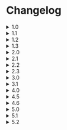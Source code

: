 # Changelog

<details>
<summary>1.0</summary>
    <br>
    <details>
    <summary>1.0.0 - (22/7/24 4:45pm)</summary>
    - Files and IDE Setup
    </details>
    <details>
    <summary>1.0.1 - (22/7/24 4:50pm)</summary>
    - Update Logo
    </details>
    <br>
</details>

<details>
<summary>1.1</summary>
    <br>
    <details>
    <summary>1.1.0 - (22/7/24 5:25pm)</summary>
    - Connected Project to Github
    </details>
    <details>
    <summary>1.1.1 - (22/7/24 5:35pm)</summary>
    - Set logo on GitHub repository
    </details>
    <details>
    <summary>1.1.2 - (22/7/24 5:45pm)</summary>
    - Update README
    <br>
    - Revert logo change on GitHub repository
    </details>
    <br>
</details>

<details>
<summary>1.2</summary>
    <br>
    <details>
    <summary>1.2.0 - (22/7/24 9:25pm)</summary>
    - Add Permission in manifest.json.
    <br>
    - Create a Preference page.
    <br>
    - Change icon from dark/light with toggle in preferences.
    </details>
    <details>
    <summary>1.2.1 - (22/7/24 9:50pm)</summary>
    - Fixed a bug that caused a scroll bar to appear when in preferences
    <br>
    - Moved inline CSS into separate styles.css file.
    </details>
    <details>
    <summary>1.2.2 - (22/7/24 10:00pm)</summary>
    - Reformatted the README to include "Note" sections
    </details>
    <details>
    <summary>1.2.2.1 - (22/7/24 10:10pm)</summary>
    - Altered [Versioning Convention](#versioning-convention) in README
    <br>
    - Changed email in Contact
    <br>
    - Added same page link in README
    </details>
    <details>
    <summary>1.2.2.2 - (23/7/24 8:45am)</summary>
    - Updated Changelog format.
    <br>
    - Add Reset Behaviour in README
    </details>
    <details>
    <summary>1.2.2.3 - (23/7/24 8:55am)</summary>
    - Added line breaks in version history.
    <br>
    - Updated Reset Behaviour in README
    </details>
    <details>
    <summary>1.2.2.4 - (23/7/24 9:00am)</summary>
    - Minor Wording Changes.
    </details>
    <details>
    <summary>1.2.2.5 - (23/7/24 9:20am)</summary>
    - Testing formatting changes.
    </details>
    <details>
    <summary>1.2.2.6 - (23/7/24 9:25am)</summary>
    - Fixed formatting bug
    </details>
    <details>
    <summary>1.2.2.7 - (23/7/24 9:30am)</summary>
    - Update Formatting
    </details>
    <details>
    <summary>1.2.2.8 - (23/7/24 9:40am)</summary>
    - Testing
    </details>
    <details>
    <summary>1.2.2.9 - (23/7/24 9:45am)</summary>
    - Further Testing
    </details>
    <details>
    <summary>1.2.2.10 - (23/7/24 9:46am)</summary>
    - Fixed Bug
    </details>
    <details>
    <summary>1.2.2.11 - (23/7/24 9:46am)</summary>
    - Testing
    </details>
    <details>
    <summary>1.2.2.12 - (23/7/24 9:50am)</summary>
    - Testing
    </details>
    <details>
    <summary>1.2.2.13 - (23/7/24 9:55am)</summary>
    - Testing
    </details>
    <details>
    <summary>1.2.2.14 - (23/7/24 10:00am)</summary>
    - README formatted.
    </details>
    <details>
    <summary>1.2.2.15 - (23/7/24 10:45am)</summary>
    - Further Testing of iframe.
    <br>
    - Moved Bulma link
    </details>
    <br>
</details>

<details>
<summary>1.3</summary>
    <br>
    <details>
    <summary>1.3.0 - (24/7/24 6:20pm)</summary>
    - Created Button for Modal with Input for Barcode Number to be entered in.
    <br>
    - Retrieve Barcode Number from input.
    </details>
    <details>
    <summary>1.3.0.1 - (24/7/24 6:25pm)</summary>
    - Fixed formatting error on README
    </details>
    <details>
    <summary>1.3.0.2 - (24/7/24 8:00pm)</summary>
    - Update Formatting
    </details>
    <br>
</details>

<details>
<summary>2.0</summary>
    <br>
    <details>
    <summary>2.0.0 - (25/7/24 9:50am)</summary>
    - Send request for product information to OpenFoodFacts API
    <br>
    - Retrieve data from API.
    </details>
    <details>
    <summary>2.0.1 - (25/7/24 10:30am)</summary>
    - Commented out code.
    <br>
    - Added more error detection in API requests.
    <br>
    - Added more debugging statements
    <br>
    - Updated icons
    </details>
    <details>
    <summary>2.0.2 - (26/7/24 10:20am)</summary>
    - Create Functions to load or remove HTML content.
    <br>
    - Created basic navbar code.
    <br>
    - Minor wording changes.
    </details>
    <details>
    <summary>2.0.3 - (26/7/24 10:25am)</summary>
    - Create folder for all additional HTML pages.
    </details>
    <details>
    <summary>2.0.4 - (26/7/24 10:30am)</summary>
    - Added basic footer code.
    </details>
    <details>
    <summary>2.0.4.1 - (26/7/24 10:35am)</summary>
    - Bug Fix
    </details>
    <br>
</details>

<details>
<summary>2.1</summary>
    <br>
    <details>
    <summary>2.1.0 - (29/7/24 1:50pm)</summary>
    - Create seperate output page that embeds in main page.
    <br>
    - Output data retrieved through API.
    </details>
    <details>
    <summary>2.1.1 - (29/7/24 2:40pm)</summary>
    - Updated footer
    <br>
    - Fixed header and footer to top and bottom of page.
    </details>
    <details>
    <summary>2.1.2 - (29/7/24 3:15pm)</summary>
    - Added css properties
    <br>
    - Created a header.
    <br>
    - Added another logo
    </details>
    <details>
    <summary>2.1.2.1 - (29/7/24 6:05pm)</summary>
    - Minor Formatting Changes.
    <br>
    - Testing translation tools
    </details>
    <details>
    <summary>2.1.3 - (30/7/24 9:50am)</summary>
    - Changed the color of the footer.
    <br>
    - Fixed an error where outputted data would be in another language.
    </details>
    <details>
    <summary>2.1.3.1 - (30/7/24 10:20am)</summary>
    - Added a Note output field to state if English is not available.
    </details>
    <details>
    <summary>2.1.3.2 - (30/7/24 10:25am)</summary>
    - Fixed a bug where navbar and footer would disappear when manual entry modal was opened.
    </details>
    <br>
</details>

<details>
<summary>2.2</summary>
    <br>
    <details>
    <summary>2.2.0 - (6/8/24 10:45am)</summary>
    - Created form for account creation
    <br>
    - Edited Navbar
    <br>
    - Added another image.
    <br>
    - Added more minor changes.
    </details>
    <details>
    <summary>2.2.1 - (7/8/24 1:45pm)</summary>
    - Saved details to local storage.
    </details>
    <details>
    <summary>2.2.2 - (7/8/24 2:05pm)</summary>
    - Create signup page
    </details>
    <details>
    <summary>2.2.3 - (11/8/24 5:00pm)</summary>
    - Code Restructure
    <br>
    - Fixed a bug with the modal
    <br>
    - Adjusted Permissions
    </details>
    <details>
    <summary>2.2.3.1 - (11/8/24 5:05pm)</summary>
    - Removed sign up page
    </details>
    <br>
</details>

<details>
<summary>2.3</summary>
    <br>
    <details>
    <summary>2.3.0 - (11/8/24 5:25pm)</summary>
    - Major Code Structure Rework
    </details>
    <details>
    <summary>2.3.1 - (11/8/24 5:35pm)</summary>
    - Added Navbar and Footer to preferences
    <br>
    - Fixed Styling bug for preferences
    <br>
    - Commented and Formatted Code
    </details>
    <details>
    <summary>2.3.2 - (11/8/24 6:10pm)</summary>
    - Fixed navbar item colouring
    <br>
    - Fixed column width to fit smaller size
    <br>
    - Use navbar settings button instead
    </details>
    <br>
</details>

<details>
<summary>3.0</summary>
    <br>
    <details>
    <summary>3.0.0 - (11/8/24 8:20pm)</summary>
    - Detect Barcode Number from an image Uploaded
    </details>
    <br>
</details>

<details>
<summary>3.1</summary>
    <br>
    <details>
    <summary>3.1.0 - (11/8/24 8:55pm)</summary>
    - Output data after barcode number is scanned from an image
    </details>
    <details>
    <summary>3.1.0.1 - (12/8/24 1:45pm)</summary>
    - Fixed modal sizing
    <br>
    - Moved image upload into section
    </details>
    <details>
    <summary>3.1.0.2 - (12/8/24 2:05pm)</summary>
    - Minor Changes
    </details>
    <br>
</details>

<details>
<summary>4.0</summary>
    <br>
    <details>
    <summary>4.0.0 - (12/8/24 8:45pm)</summary>
    - Automatic Scan implemented
    <br>
    - Styling improvements
    </details>
    <details>
    <summary>4.0.1 - (13/8/24 10:20am)</summary>
    - Moved signup button to navbar, and only accessible from main page.
    <br>
    - Improved file upload styling
    </details>
    <details>
    <summary>4.0.1.1 - (13/8/24 10:45am)</summary>
    - Added profile navbar-item
    <br>
    - Added class to hide or view signup/profile depending on the user's circumstances.
    </details>
    <details>
    <summary>4.0.2 - (14/8/24 1:55pm)</summary>
    - Greeting depending on time with username added
    </details>
    <details>
    <summary>4.1.0 - (15/8/24 10:15am)</summary>
    - Added Password Validity Tests.
    <br>
    - Alert user of invalid password or blank field.
    <br>
    - Added signup check on load.
    </details>
    <details>
    <summary>4.2.0 - (15/8/24 10:30am)</summary>
    - Added Email Validity Tests
    <br>
    - Styled Signup
    </details>
    <details>
    <summary>4.2.1 - (15/8/24 10:45am)</summary>
    - Only show preferences button if signed up
    <br>
    - Added home redirect in preferences page.
    <br>
    - Bug fixes and improvements
    </details>
    <details>
    <summary>4.2.2 - (19/8/24 5:40pm)</summary>
    - Added vegan and vegetarian selection option that saves to local storage.
    </details>
    <details>
    <summary>4.2.3 - (19/8/24 8:15pm)</summary>
    - Output now also includes the image
    <br>
    - README also includes compatability section
    </details>
    <details>
    <summary>4.2.3.1 - (19/8/24 8:25pm)</summary>
    - Minor Changes
    </details>
    <details>
    <summary>4.3.0 - (19/8/24 9:45pm)</summary>
    - Implemented Carousel
    <br>
    - Formatting Changes
    </details>
    <details>
    <summary>4.4.0 - (20/8/24 9:55am)</summary>
    - Fixed Height of Carousel
    <br>
    - Output information on carousel.
    <br>
    - Removed need for output page.
    </details>
    <details>
    <summary>4.4.1 - (20/8/24 10:25am)</summary>
    - Added carousel filler image for before an image is loaded
    <br>
    - Put product name on first carousel item with the image
    </details>
    <details>
    <summary>4.4.2 - (20/8/24 10:25am)</summary>
    - Vegan and Vegetarian checkboxes now use Chrome storage sync instead of local storage
    </details>
    <details>
    <summary>4.4.3 - (22/8/24 9:55am)</summary>
    - All items that previously used localStorage now use Chrome storage sync.
    </details>
    <details>
    <summary>4.4.4 - (22/8/24 10:20am)</summary>
    - Output checks if it is vegan/vegetarian safe
    <br>
    - Other changes to how the output functions
    </details>
    <details>
    <summary>4.4.4.1 - (22/8/24 10:25am)</summary>
    - Minor Changes to way vegetarian/vegan check works.
    </details>
    <details>
    <summary>4.4.5 - (22/8/24 10:45am)</summary>
    - Alerts user if the product is not vegetarian
    </details>
    <details>
    <summary>4.4.6 - (26/8/24 1:55pm)</summary>
    - Also alerts users if it is not vegan.
    </details>
    <details>
    <summary>4.4.7 - (26/8/24 9:15pm)</summary>
    - Displays the Nutritional Score on one of the Carousel Items.
    </details>
    <details>
    <summary>4.4.8 - (26/8/24 9:35pm)</summary>
    - Can add allergies to account and outputs in a list in settings page.
    </details>
    <details>
    <summary>4.4.9 - (26/8/24 10:20pm)</summary>
    - Detects if the product is allergy safe.
    </details>
    <details>
    <summary>4.4.9.1 - (27/8/24 9:35am)</summary>
    - Fixed bug where light/dark mode icon was permanently stuck on the dark icon.
    </details>
    <details>
    <summary>4.4.10 - (27/8/24 10:05am)</summary>
    - Added a tutorial modal that opens after signup.
    </details>
    <details>
    <summary>4.4.10.1 - (27/8/24 10:20am)</summary>
    - Added tutorial button in the navbar which is only available after signup
    </details>
    <details>
    <summary>4.4.11 - (27/8/24 10:35am)</summary>
    - Added a LICENSE.
    </details>
    <details>
    <summary>4.4.11.1 - (27/8/24 2:10pm)</summary>
    - Added link to GitHub.
    <br>
    - Commented out popup.html file
    </details>
    <details>
    <summary>4.4.11.2 - (27/8/24 2:10pm)</summary>
    - Commented out preferences.html file
    <br>
    - Fixed footer in preferences page.
    </details>
    <br>
</details>
<details>
<summary>4.5</summary>
    <br>
    <details>
    <summary>4.5.0 - (27/8/24 3:20pm)</summary>
    - Added Bulma locally instead of through web link.
    <br>
    - Commented out styles.css
    </details>
    <details>
    <summary>4.5.1 - (27/8/24 5:30pm)</summary>
    - Removed Profile item from navbar
    <br>
    - Commented out popup.js
    </details>
    <details>
    <summary>4.5.1.1 - (27/8/24 5:35pm)</summary>
    - Styling Changes
    </details>
    <details>
    <summary>4.5.2 - (27/8/24 5:55pm)</summary>
    - Updated License
    <br>
    - Added License section to README.
    </details>
    <details>
    <summary>4.5.2.1 - (27/8/24 6:00pm)</summary>
    - Minor LICENSE format change
    </details>
    <details>
    <summary>4.5.2.2 - (27/8/24 6:05pm)</summary>
    - Revert Change
    </details>
    <details>
    <summary>4.5.2.3 - (27/8/24 7:45pm)</summary>
    - Fix merging and syncing problem
    </details>
    <details>
    <summary>4.5.2.4 - (27/8/24 7:50pm)</summary>
    - Fix README and License bugs
    </details>
    <details>
    <summary>4.5.2.5 - (27/8/24 7:55pm)</summary>
    - Minor wording change
    </details>
    <details>
    <summary>4.5.3 - (28/8/24 10:00pm)</summary>
    - Added logout modal that is accessed from navbar
    </details>
    <br>
</details>

<details>
<summary>4.6</summary>
    <br>
    <details>
    <summary>4.6.0 - (28/8/24 10:25pm)</summary>
    - Password is now stored in hash and not plain text.
    </details>
    <details>
    <summary>4.6.1 - (29/8/24 9:45am)</summary>
    - Email is now also stored in hash and not plain text.
    </details>
    <br>
</details>

<details>
<summary>5.0</summary>
    <br>
    <details>
    <summary>5.0.0 - (29/8/24 10:15pm)</summary>
    - Upon Signup, a verification code is created.
    <br>
    - User is emailed their verification code.
    <br>
    - Verification Modal structure created.
    <br>
    - Added email function file
    <br>
    - Created dedicated Changelog file
    <br>
    - Created a docs folder.
    </details>
    <details>
    <summary>5.0.1 - (29/8/24 10:20pm)</summary>
    - Adjusted Code file structure.
    </details>
    <details>
    <summary>5.0.2 - (29/8/24 10:30pm)</summary>
    - Minor changes to viewable code in GitHub
    </details>
    <details>
    <summary>5.0.3 - (29/8/24 10:40pm)</summary>
    - Updated LICENSE
    <br>
    - Renamed email file from a min.js to just a js.
    </details>
    <br>
</details>

<details>
<summary>5.1</summary>
    <br>
    <details>
    <summary>5.1.0 - (1/9/24 5:05pm)</summary>
    - Added Verification Modal
    <br>
    - Implemented Verification Code after signing up.
    </details>
    <br>
</details>

<details>
<summary>5.2</summary>
    <br>
    <details>
    <summary>5.2.0 - (1/9/24 6:25pm)</summary>
    - Implemented Login Feature.
    </details>
    <details>
    <summary>5.2.0.1 - (2/9/24 1:35pm)</summary>
    - Verification Modal opens after signup, instead of Tutorial.
    </details>
    <details>
    <summary>5.2.0.2 - (2/9/24 1:50pm)</summary>
    - Changed Signup Verification Logic
    </details>
    <details>
    <summary>5.2.0.3 - (2/9/24 3:25pm)</summary>
    - Fixed problem where username was still shown after sign up
    </details>
    <details>
    <summary>5.2.0.4 - (3/9/24 9:40am)</summary>
    - Fixed problem where navbar items weren't correct depending on active login.
    </details>
    <details>
    <summary>5.2.0.5 - (3/9/24 10:25am)</summary>
    - Fixed issue where there was scrolling to blank space
    <br>
    - Adjusted padding on main content so everything fits without scrolling
    </details>
    <details>
    <summary>5.2.0.6 - (3/9/24 10:45am)</summary>
    - Styled Signup Modal
    </details>
    <details>
    <summary>5.2.0.7 - (3/9/24 12:00pm)</summary>
    - Fixed styling problems on signup modal
    </details>
    <br>
</details>